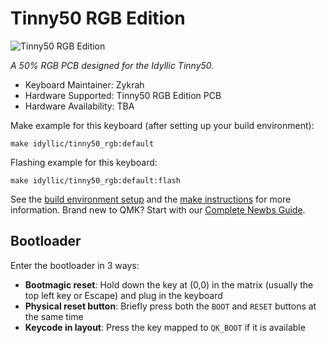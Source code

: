 # Tinny50 RGB Edition

![Tinny50 RGB Edition](https://i.imgur.com/TMig65z.jpg)

*A 50% RGB PCB designed for the Idyllic Tinny50.*

* Keyboard Maintainer: Zykrah
* Hardware Supported: Tinny50 RGB Edition PCB
* Hardware Availability: TBA

Make example for this keyboard (after setting up your build environment):

    make idyllic/tinny50_rgb:default

Flashing example for this keyboard:

    make idyllic/tinny50_rgb:default:flash

See the [build environment setup](https://docs.qmk.fm/#/getting_started_build_tools) and the [make instructions](https://docs.qmk.fm/#/getting_started_make_guide) for more information. Brand new to QMK? Start with our [Complete Newbs Guide](https://docs.qmk.fm/#/newbs).

## Bootloader

Enter the bootloader in 3 ways:

* **Bootmagic reset**: Hold down the key at (0,0) in the matrix (usually the top left key or Escape) and plug in the keyboard
* **Physical reset button**: Briefly press both the `BOOT` and `RESET` buttons at the same time
* **Keycode in layout**: Press the key mapped to `QK_BOOT` if it is available